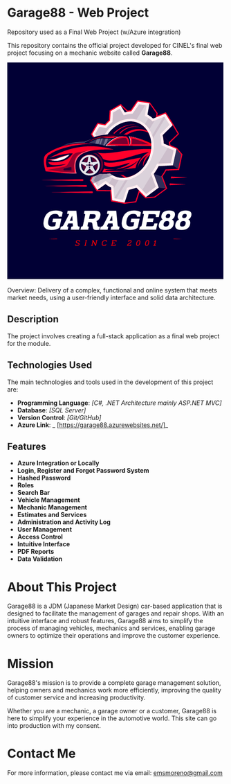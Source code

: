 # Garage88 - Web Project

Repository used as a Final Web Project (w/Azure integration)

This repository contains the official project developed for CINEL's final web project focusing on a mechanic website called **Garage88**.

![Logo](https://raw.githubusercontent.com/EMSMoreno/Garage88/master/wwwroot/images/logoAutilizar.png)

Overview:
Delivery of a complex, functional and online system that meets market needs, using a user-friendly interface and solid data architecture.

## Description

The project involves creating a full-stack application as a final web project for the module.

## Technologies Used

The main technologies and tools used in the development of this project are:

- **Programming Language**: _[C#, .NET Architecture mainly ASP.NET MVC]_
- **Database**: _[SQL Server]_
- **Version Control**: _[Git/GitHub]_
- **Azure Link**: _ [https://garage88.azurewebsites.net/]_

## Features

- **Azure Integration or Locally**
- **Login, Register and Forgot Password System**
- **Hashed Password**
- **Roles**
- **Search Bar**
- **Vehicle Management**
- **Mechanic Management**
- **Estimates and Services**
- **Administration and Activity Log**
- **User Management**
- **Access Control**
- **Intuitive Interface**
- **PDF Reports**
- **Data Validation**

# About This Project
Garage88 is a JDM (Japanese Market Design) car-based application that is designed to facilitate the management of garages and repair shops. With an intuitive interface and robust features, Garage88 aims to simplify the process of managing vehicles, mechanics and services, enabling garage owners to optimize their operations and improve the customer experience.

# Mission
Garage88's mission is to provide a complete garage management solution, helping owners and mechanics work more efficiently, improving the quality of customer service and increasing productivity.

Whether you are a mechanic, a garage owner or a customer, Garage88 is here to simplify your experience in the automotive world. This site can go into production with my consent.

# Contact Me
For more information, please contact me via email: emsmoreno@gmail.com
